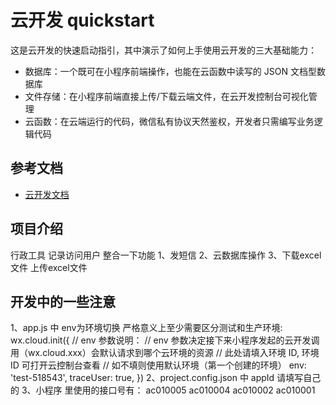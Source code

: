# 云开发 quickstart

这是云开发的快速启动指引，其中演示了如何上手使用云开发的三大基础能力：

- 数据库：一个既可在小程序前端操作，也能在云函数中读写的 JSON 文档型数据库
- 文件存储：在小程序前端直接上传/下载云端文件，在云开发控制台可视化管理
- 云函数：在云端运行的代码，微信私有协议天然鉴权，开发者只需编写业务逻辑代码

## 参考文档

- [云开发文档](https://developers.weixin.qq.com/miniprogram/dev/wxcloud/basis/getting-started.html)

## 项目介绍
行政工具 记录访问用户
整合一下功能
1、发短信
2、云数据库操作
3、下载excel文件 上传excel文件

## 开发中的一些注意
1、app.js 中 env为环境切换 严格意义上至少需要区分测试和生产环境:
  wx.cloud.init({
    // env 参数说明：
    //   env 参数决定接下来小程序发起的云开发调用（wx.cloud.xxx）会默认请求到哪个云环境的资源
    //   此处请填入环境 ID, 环境 ID 可打开云控制台查看
    //   如不填则使用默认环境（第一个创建的环境）
    env: 'test-518543',
    traceUser: true,
  })
2、project.config.json 中 appId 请填写自己的
3、小程序 里使用的接口号有：
ac010005
ac010004
ac010002
ac010001

